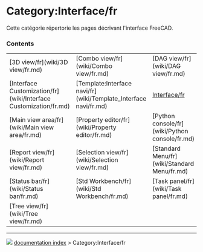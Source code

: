# Category:Interface/fr
Cette catégorie répertorie les pages décrivant l\'interface FreeCAD.

### Contents

|     |     |     |
| --- | --- | --- |
| [3D view/fr](wiki/3D view/fr.md) | [Combo view/fr](wiki/Combo view/fr.md) | [DAG view/fr](wiki/DAG view/fr.md) |
| [Interface Customization/fr](wiki/Interface Customization/fr.md) | [Template:Interface navi/fr](wiki/Template_Interface navi/fr.md) | [Interface/fr](wiki/Interface/fr.md) |
| [Main view area/fr](wiki/Main view area/fr.md) | [Property editor/fr](wiki/Property editor/fr.md) | [Python console/fr](wiki/Python console/fr.md) |
| [Report view/fr](wiki/Report view/fr.md) | [Selection view/fr](wiki/Selection view/fr.md) | [Standard Menu/fr](wiki/Standard Menu/fr.md) |
| [Status bar/fr](wiki/Status bar/fr.md) | [Std Workbench/fr](wiki/Std Workbench/fr.md) | [Task panel/fr](wiki/Task panel/fr.md) |
| [Tree view/fr](wiki/Tree view/fr.md) |



---
![](images/Right_arrow.png) [documentation index](../README.md) > Category:Interface/fr
